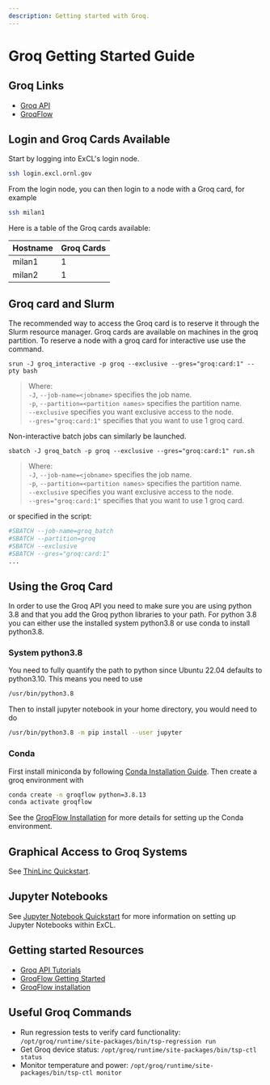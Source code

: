 ```yaml
---
description: Getting started with Groq.
---
```


# Groq Getting Started Guide

## Groq Links

* [Groq API](https://github.com/Groq/GroqAPI)
* [GroqFlow](https://github.com/groq/groqflow)

## Login and Groq Cards Available

Start by logging into ExCL's login node.

```bash
ssh login.excl.ornl.gov
```

From the login node, you can then login to a node with a Groq card, for example

```bash
ssh milan1
```

Here is a table of the Groq cards available:

| Hostname | Groq Cards |
| -------- | ---------- |
| milan1   | 1          |
| milan2   | 1          |

## Groq card and Slurm

The recommended way to access the Groq card is to reserve it through the Slurm resource manager. Groq cards are available on machines in the groq partition. To reserve a node with a groq card for interactive use use the command.

```
srun -J groq_interactive -p groq --exclusive --gres="groq:card:1" --pty bash
```

> Where:\
> `-J`, `--job-name=<jobname>` specifies the job name.\
> `-p`, `--partition=<partition names>` specifies the partition name.\
> `--exclusive` specifies you want exclusive access to the node.\
> `--gres="groq:card:1"` specifies that you want to use 1 groq card.

Non-interactive batch jobs can similarly be launched.

```
sbatch -J groq_batch -p groq --exclusive --gres="groq:card:1" run.sh
```

> Where:\
> `-J`, `--job-name=<jobname>` specifies the job name.\
> `-p`, `--partition=<partition names>` specifies the partition name.\
> `--exclusive` specifies you want exclusive access to the node.\
> `--gres="groq:card:1"` specifies that you want to use 1 groq card.

or specified in the script:

```bash
#SBATCH --job-name=groq_batch
#SBATCH --partition=groq
#SBATCH --exclusive
#SBATCH --gres="groq:card:1"
...
```

## Using the Groq Card

In order to use the Groq API you need to make sure you are using python 3.8 and that you add the Groq python libraries to your path. For python 3.8 you can either use the installed system python3.8 or use conda to install python3.8.

### System python3.8

You need to fully quantify the path to python since Ubuntu 22.04 defaults to python3.10. This means you need to use

```bash
/usr/bin/python3.8
```

Then to install jupyter notebook in your home directory, you would need to do

```bash
/usr/bin/python3.8 -m pip install --user jupyter
```

### Conda

First install miniconda by following [Conda Installation Guide](conda-and-spack-installation.md#installing-conda). Then create a groq environment with

```bash
conda create -n groqflow python=3.8.13
conda activate groqflow
```

See the [GroqFlow Installation](https://github.com/groq/groqflow/blob/main/docs/install.md) for more details for setting up the Conda environment.

## Graphical Access to Groq Systems

See [ThinLinc Quickstart](thinlinc.md).

## Jupyter Notebooks

See [Jupyter Notebook Quickstart](jupyter-quick-start.md) for more information on setting up Jupyter Notebooks within ExCL.

## Getting started Resources

* [Groq API Tutorials](https://github.com/groq/GroqAPI/tree/main/gapi/tutorials)
* [GroqFlow Getting Started](https://github.com/groq/groqflow#getting-started)
* [GroqFlow installation](https://github.com/groq/groqflow/blob/main/docs/install.md)

## Useful Groq Commands

* Run regression tests to verify card functionality: `/opt/groq/runtime/site-packages/bin/tsp-regression run`
* Get Groq device status: `/opt/groq/runtime/site-packages/bin/tsp-ctl status`
* Monitor temperature and power: `/opt/groq/runtime/site-packages/bin/tsp-ctl monitor`
